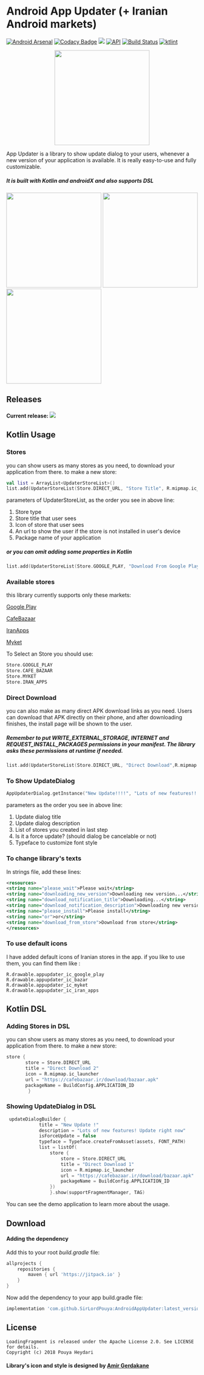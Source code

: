 # Android App Updater (+ Iranian Android markets)

[![Android Arsenal](https://img.shields.io/badge/Android%20Arsenal-Easy%20App%20Updater-brightgreen.svg?style=flat)](https://android-arsenal.com/details/1/7388)
[![Codacy Badge](https://api.codacy.com/project/badge/Grade/7e8f094fd77044b5b26bc6c157bfbbc3)](https://www.codacy.com/manual/SirLordPouya/AndroidAppUpdater?utm_source=github.com&amp;utm_medium=referral&amp;utm_content=SirLordPouya/AndroidAppUpdater&amp;utm_campaign=Badge_Grade)
[![](https://jitpack.io/v/SirLordPouya/AndroidAppUpdater.svg)](https://jitpack.io/#SirLordPouya/AndroidAppUpdater)
[![API](https://img.shields.io/badge/API-16%2B-brightgreen.svg?style=flat)](https://android-arsenal.com/api?level=16)
[![Build Status](https://travis-ci.org/SirLordPouya/AndroidAppUpdater.svg?branch=master)](https://travis-ci.org/SirLordPouya/AndroidAppUpdater)
[![ktlint](https://img.shields.io/badge/code%20style-%E2%9D%A4-FF4081.svg)](https://ktlint.github.io/)

<p align="center">
<img src="https://raw.githubusercontent.com/SirLordPouya/AndroidAppUpdater/master/icon.png" width="250">
</p>

App Updater is a library to show update dialog to your users, whenever a new version of your application is available.
It is really easy-to-use and fully customizable.

##### It is built with Kotlin and androidX and also supports DSL

<img src="https://raw.githubusercontent.com/SirLordPouya/AndroidAppUpdater/master/Screenshot_1.png" width="250"> <img src="https://raw.githubusercontent.com/SirLordPouya/AndroidAppUpdater/master/Screenshot_2.png" width="250"> <img src="https://raw.githubusercontent.com/SirLordPouya/AndroidAppUpdater/master/Screenshot_3.png" width="250">

## Releases

#### Current release: [![](https://jitpack.io/v/SirLordPouya/AndroidAppUpdater.svg)](https://jitpack.io/#SirLordPouya/AndroidAppUpdater)

## Kotlin Usage

### Stores

you can show users as many stores as you need, to download your application from there. to make a new store:

```kotlin
val list = ArrayList<UpdaterStoreList>()
list.add(UpdaterStoreList(Store.DIRECT_URL, "Store Title", R.mipmap.ic_launcher , "https://url/app.apk", BuildConfig.APPLICATION_ID))
```

parameters of UpdaterStoreList, as the order you see in above line:

1.  Store type
2.  Store title that user sees
3.  Icon of store that user sees
4.  An url to show the user if the store is not installed in user's device
5.  Package name of your application

##### or you can omit adding some properties in Kotlin

```kotlin
list.add(UpdaterStoreList(Store.GOOGLE_PLAY, "Download From Google Play", packageName = BuildConfig.APPLICATION_ID))
```

### Available stores
this library currently supports only these markets:

[Google Play](https://play.google.com)

[CafeBazaar](https://cafebazaar.ir)

[IranApps](https://iranapps.ir)

[Myket](https://myket.ir/)

To Select an Store you should use:

```kotlin
Store.GOOGLE_PLAY
Store.CAFE_BAZAAR
Store.MYKET
Store.IRAN_APPS
```

### Direct Download

you can also make as many direct APK download links as you need.
Users can download that APK directly on their phone, and after downloading finishes, the install page will be shown to the user.

##### Remember to put WRITE_EXTERNAL_STORAGE, INTERNET and REQUEST_INSTALL_PACKAGES permissions in your manifest. The library asks these permissions at runtime if needed.

```kotlin
list.add(UpdaterStoreList(Store.DIRECT_URL, "Direct Download",R.mipmap.ic_launcher , "https://cafebazaar.ir/download/bazaar.apk", BuildConfig.APPLICATION_ID))
```

### To Show UpdateDialog

```kotlin
AppUpdaterDialog.getInstance("New Update!!!!", "Lots of new features!! upgrade yo the new version.", list, true, font).show(supportFragmentManager, "TAG")
```
parameters as the order you see in above line:

1.  Update dialog title
2.  Update dialog description
3.  List of stores you created in last step
4.  Is it a force update? (should dialog be cancelable or not)
5.  Typeface to customize font style

### To change library's texts

In strings file, add these lines:

```xml
<resources>
<string name="please_wait">Please wait</string>
<string name="downloading_new_version">Downloading new version...</string>
<string name="download_notification_title">Downloading...</string>
<string name="download_notification_description">Downloading new version</string>
<string name="please_install">Please install</string>
<string name="or">or</string>
<string name="download_from_store">Download from store</string>
</resources>
```

### To use default icons

I have added default icons of Iranian stores in the app.
if you like to use them, you can find them like :

```
R.drawable.appupdater_ic_google_play
R.drawable.appupdater_ic_bazar
R.drawable.appupdater_ic_myket
R.drawable.appupdater_ic_iran_apps
```

## Kotlin DSL

### Adding Stores in DSL

you can show users as many stores as you need, to download your application from there. to make a new store:

```kotlin
store {
       store = Store.DIRECT_URL
       title = "Direct Download 2"
       icon = R.mipmap.ic_launcher
       url = "https://cafebazaar.ir/download/bazaar.apk"
       packageName = BuildConfig.APPLICATION_ID
        }
```

### Showing UpdateDialog in DSL

```kotlin
 updateDialogBuilder {
            title = "New Update !"
            description = "Lots of new features! Update right now"
            isForceUpdate = false
            typeface = Typeface.createFromAsset(assets, FONT_PATH)
            list = listOf(
                store {
                    store = Store.DIRECT_URL
                    title = "Direct Download 1"
                    icon = R.mipmap.ic_launcher
                    url = "https://cafebazaar.ir/download/bazaar.apk"
                    packageName = BuildConfig.APPLICATION_ID
                })
                }.show(supportFragmentManager, TAG)
```

You can see the demo application to learn more about the usage.
## Download

#### Adding the dependency

Add this to your root *build.gradle* file:

```groovy
allprojects {
    repositories {
        maven { url 'https://jitpack.io' }
    }
}
```

Now add the dependency to your app build.gradle file:

```groovy
implementation 'com.github.SirLordPouya:AndroidAppUpdater:latest_version'
```

## License

```
LoadingFragment is released under the Apache License 2.0. See LICENSE for details.
Copyright (c) 2018 Pouya Heydari
```
#### <div>Library's icon and style is designed by <a href="https://dribbble.com/Amirgk" title="Amir Gerdakane">Amir Gerdakane</a>
